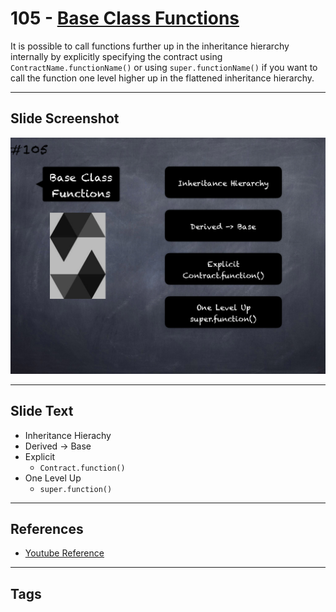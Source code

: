 # 105 - [Base Class Functions](Base%20Class%20Functions.md)
It is possible to call functions further up in the inheritance hierarchy internally by explicitly specifying the contract using `ContractName.functionName()` or using `super.functionName()` if you want to call the function one level higher up in the flattened inheritance hierarchy.
___
## Slide Screenshot
![105.png](../images/solidity201/105.png)
___
## Slide Text
- Inheritance Hierachy
- Derived -> Base
- Explicit
	- `Contract.function()`
- One Level Up
	- `super.function()`
___
## References
- [Youtube Reference](https://youtu.be/3bFgsmsQXrE?t=443)
___
## Tags